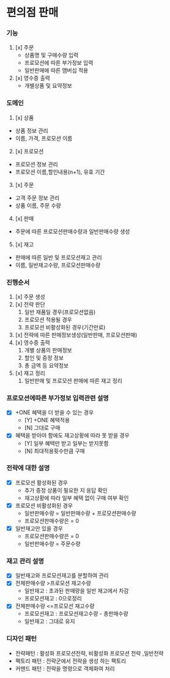 # 편의점 판매

### 기능

1. [x] 주문
    - 상품명 및 구매수량 입력
    - 프로모션에 따른 부가정보 입력
    - 일반판매에 따른 맴버십 적용
2. [x] 영수증 출력
    - 개별상품 및 요약정보

### 도메인

1. [x] 상품

- 상품 정보 관리
- 이름, 가격, 프로모션 이름


2. [x] 프로모션

- 프로모션 정보 관리
- 프로모션 이름,할인내용(n+1), 유효 기간


3. [x] 주문

- 고객 주문 정보 관리
- 상품 이름, 주문 수량

4. [x] 판매

- 주문에 따른 프로모션판매수량과 일반판매수량 생성

5. [x] 재고

- 판매에 따른 일반 및 프로모션재고 관리
- 이름, 일반재고수량, 프로모션판매수량

### 진행순서

1. [x] 주문 생성
2. [x] 전략 판단
    1. 일반 재품일 경우(프로모션없음)
    2. 프로모션 적용될 경우
    3. 프로모션 비활성화된 경우(기간만료)
3.  [x] 전략에 따른 판매정보생성(일반판매, 프로모션판매)
4. [x] 영수증 출력
    1. 개별 상품의 판매정보
    2. 할인 및 증정 정보
    3. 총 금액 등 요약정보
5. [x] 재고 정리
    1. 일반판매 및 프로모션 판매에 따른 재고 정리

### 프로모션에따른 부가정보 입력관련 설명

- [x] +ONE 혜택을 더 받을 수 있는 경우
    - [Y] +ONE 혜택적용
    - [N] 그대로 구매
- [x] 혜택을 받아야 함에도 재고상황에 따라 못 받을 경우
    - [Y] 일부 혜택만 받고 일부는 받지못함
    - [N] 최대적용횟수만큼 구매

### 전략에 대한 설명

- [x] 프로모션 활성화된 경우
    - 추가 증정 상품이 필요한 지 응답 확인
    - 재고상황에 따라 일부 혜택 없이 구매 여부 확인
- [x] 프로모션 비활성화된 경우
    - 일반판매수량 = 일반판매수량 + 프로모션판매수량
    - 프로모션판매수량은 = 0
- [x] 일반재고만 있을 경우
    - 프로모션판매수량은 = 0
    - 일반판매수량 = 주문수량

### 재고 관리 설명

- [x]  일반재고와 프로모션재고를 분할하여 관리
- [x] 전체판매수량 >프로모션 재고수량
    - 일반재고 : 초과된 판매량을 일반 재고에서 차감
    - 프로모션재고 : 0으로정리
- [x] 전체판매수량 <=프로모션 재고수량
    - 프로모션재고 : 프로모션재고수량 - 총판매수량
    - 일반재고 : 그대로 유지

### 디자인 패턴

- 전략패턴 : 활성화 프로모션전략, 비활성화 프로모션 전략 ,일반전략
- 팩토리 패턴 : 전략군에서 전략을 생성 하는 팩토리
- 커맨드 패턴 : 전략을 명령으로 객체화여 처리 